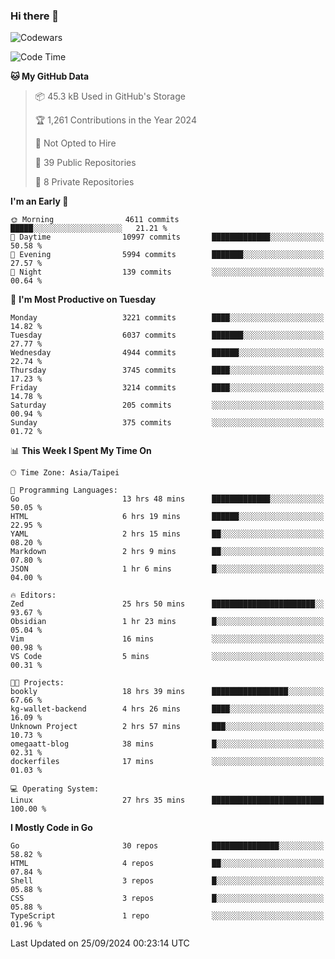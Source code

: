 ### Hi there 👋

![Codewars](https://www.codewars.com/users/omegaatt36/badges/small)

<!--START_SECTION:waka-->
![Code Time](http://img.shields.io/badge/Code%20Time-2%2C796%20hrs%2011%20mins-blue)

**🐱 My GitHub Data** 

> 📦 45.3 kB Used in GitHub's Storage 
 > 
> 🏆 1,261 Contributions in the Year 2024
 > 
> 🚫 Not Opted to Hire
 > 
> 📜 39 Public Repositories 
 > 
> 🔑 8 Private Repositories 
 > 
**I'm an Early 🐤** 

```text
🌞 Morning                4611 commits        █████░░░░░░░░░░░░░░░░░░░░   21.21 % 
🌆 Daytime                10997 commits       █████████████░░░░░░░░░░░░   50.58 % 
🌃 Evening                5994 commits        ███████░░░░░░░░░░░░░░░░░░   27.57 % 
🌙 Night                  139 commits         ░░░░░░░░░░░░░░░░░░░░░░░░░   00.64 % 
```
📅 **I'm Most Productive on Tuesday** 

```text
Monday                   3221 commits        ████░░░░░░░░░░░░░░░░░░░░░   14.82 % 
Tuesday                  6037 commits        ███████░░░░░░░░░░░░░░░░░░   27.77 % 
Wednesday                4944 commits        ██████░░░░░░░░░░░░░░░░░░░   22.74 % 
Thursday                 3745 commits        ████░░░░░░░░░░░░░░░░░░░░░   17.23 % 
Friday                   3214 commits        ████░░░░░░░░░░░░░░░░░░░░░   14.78 % 
Saturday                 205 commits         ░░░░░░░░░░░░░░░░░░░░░░░░░   00.94 % 
Sunday                   375 commits         ░░░░░░░░░░░░░░░░░░░░░░░░░   01.72 % 
```


📊 **This Week I Spent My Time On** 

```text
🕑︎ Time Zone: Asia/Taipei

💬 Programming Languages: 
Go                       13 hrs 48 mins      █████████████░░░░░░░░░░░░   50.05 % 
HTML                     6 hrs 19 mins       ██████░░░░░░░░░░░░░░░░░░░   22.95 % 
YAML                     2 hrs 15 mins       ██░░░░░░░░░░░░░░░░░░░░░░░   08.20 % 
Markdown                 2 hrs 9 mins        ██░░░░░░░░░░░░░░░░░░░░░░░   07.80 % 
JSON                     1 hr 6 mins         █░░░░░░░░░░░░░░░░░░░░░░░░   04.00 % 

🔥 Editors: 
Zed                      25 hrs 50 mins      ███████████████████████░░   93.67 % 
Obsidian                 1 hr 23 mins        █░░░░░░░░░░░░░░░░░░░░░░░░   05.04 % 
Vim                      16 mins             ░░░░░░░░░░░░░░░░░░░░░░░░░   00.98 % 
VS Code                  5 mins              ░░░░░░░░░░░░░░░░░░░░░░░░░   00.31 % 

🐱‍💻 Projects: 
bookly                   18 hrs 39 mins      █████████████████░░░░░░░░   67.66 % 
kg-wallet-backend        4 hrs 26 mins       ████░░░░░░░░░░░░░░░░░░░░░   16.09 % 
Unknown Project          2 hrs 57 mins       ███░░░░░░░░░░░░░░░░░░░░░░   10.73 % 
omegaatt-blog            38 mins             █░░░░░░░░░░░░░░░░░░░░░░░░   02.31 % 
dockerfiles              17 mins             ░░░░░░░░░░░░░░░░░░░░░░░░░   01.03 % 

💻 Operating System: 
Linux                    27 hrs 35 mins      █████████████████████████   100.00 % 
```

**I Mostly Code in Go** 

```text
Go                       30 repos            ███████████████░░░░░░░░░░   58.82 % 
HTML                     4 repos             ██░░░░░░░░░░░░░░░░░░░░░░░   07.84 % 
Shell                    3 repos             █░░░░░░░░░░░░░░░░░░░░░░░░   05.88 % 
CSS                      3 repos             █░░░░░░░░░░░░░░░░░░░░░░░░   05.88 % 
TypeScript               1 repo              ░░░░░░░░░░░░░░░░░░░░░░░░░   01.96 % 
```




 Last Updated on 25/09/2024 00:23:14 UTC
<!--END_SECTION:waka-->

<!--
**omegaatt36/omegaatt36** is a ✨ _special_ ✨ repository because its `README.md` (this file) appears on your GitHub profile.

Here are some ideas to get you started:

- 🔭 I’m currently working on ...
- 🌱 I’m currently learning ...
- 👯 I’m looking to collaborate on ...
- 🤔 I’m looking for help with ...
- 💬 Ask me about ...
- 📫 How to reach me: ...
- 😄 Pronouns: ...
- ⚡ Fun fact: ...
-->
